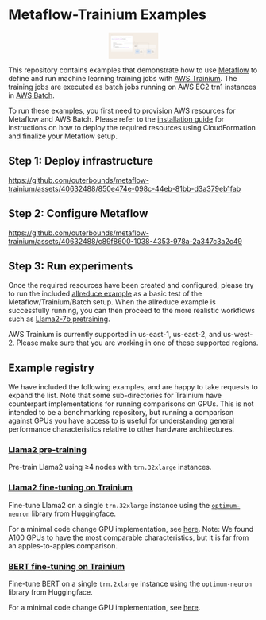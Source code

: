 # Metaflow-Trainium Examples
<!-- <a href="..."> -->
<img style="display: block; float: left; max-width: 20%; height: auto; margin: auto; float: none!important;" src="static/cover.png"/>
<!-- </a> -->

This repository contains examples that demonstrate how to use [Metaflow](https://metaflow.org/) to define and run machine learning training jobs with [AWS Trainium](https://aws.amazon.com/machine-learning/trainium/). The training jobs are executed as batch jobs running on AWS EC2 trn1 instances in [AWS Batch](https://aws.amazon.com/batch/).

To run these examples, you first need to provision AWS resources for Metaflow and AWS Batch. Please refer to the [installation guide](./install_metaflow_and_batch.md) for instructions on how to deploy the required resources using CloudFormation and finalize your Metaflow setup.

## Step 1: Deploy infrastructure
https://github.com/outerbounds/metaflow-trainium/assets/40632488/850e474e-098c-44eb-81bb-d3a379eb1fab

## Step 2: Configure Metaflow
https://github.com/outerbounds/metaflow-trainium/assets/40632488/c89f8600-1038-4353-978a-2a347c3a2c49

## Step 3: Run experiments
Once the required resources have been created and configured, please try to run the included [allreduce example](./allreduce-trn) as a basic test of the Metaflow/Trainium/Batch setup. When the allreduce example is successfully running, you can then proceed to the more realistic workflows such as [Llama2-7b pretraining](./llama2-7b-pretrain-trn).

AWS Trainium is currently supported in us-east-1, us-east-2, and us-west-2. Please make sure that you are working in one of these supported regions.

## Example registry

We have included the following examples, and are happy to take requests to expand the list. Note that some sub-directories for Trainium have counterpart implementations for running comparisons on GPUs. This is not intended to be a benchmarking repository, but running a comparison against GPUs you have access to is useful for understanding general performance characteristics relative to other hardware architectures.

### [Llama2 pre-training](./llama2-7b-pretrain-trn/)
Pre-train Llama2 using ≥4 nodes with `trn.32xlarge` instances. 

### [Llama2 fine-tuning on Trainium](./llama2-7b-finetune-trn/)
Fine-tune Llama2 on a single `trn.32xlarge` instance using the [`optimum-neuron`](https://huggingface.co/docs/optimum-neuron/en/index) library from Huggingface. 

For a minimal code change GPU implementation, see [here](./llama2-7b-finetune-gpu-single-node/). 
Note: We found A100 GPUs to have the most comparable characteristics, but it is far from an apples-to-apples comparison.

### [BERT fine-tuning on Trainium](./bert-finetune-trn/)
Fine-tune BERT on a single `trn.2xlarge` instance using the `optimum-neuron` library from Huggingface. 

For a minimal code change GPU implementation, see [here](./bert-finetune-gpu/). 
